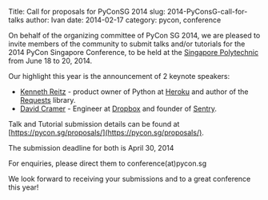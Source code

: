 Title: Call for proposals for PyConSG 2014
slug: 2014-PyConsG-call-for-talks
author: Ivan
date: 2014-02-17
category: pycon, conference

On behalf of the organizing committee of PyCon SG 2014,
we are pleased to invite members of the community to submit talks
and/or tutorials for the 2014 PyCon Singapore Conference, to be held at the [Singapore Polytechnic](http://www.sp.edu.sg/) from June 18 to 20, 2014.

Our highlight this year is the announcement of 2 keynote speakers:

- [Kenneth Reitz](http://kennethreitz.org/about/) - product owner of Python at 
   [Heroku](https://www.heroku.com) and author of the [Requests](http://docs.python-requests.org/en/latest/) library.
- [David Cramer](http://justcramer.com/) - Engineer at [Dropbox](http://dropbox.com) and founder of [Sentry](https://www.getsentry.com).

Talk and Tutorial submission details can be found at [https://pycon.sg/proposals/](https://pycon.sg/proposals/).

The submission deadline for both is April 30, 2014

For enquiries, please direct them to conference(at)pycon.sg

We look forward to receiving your submissions and to a great
conference this year!
